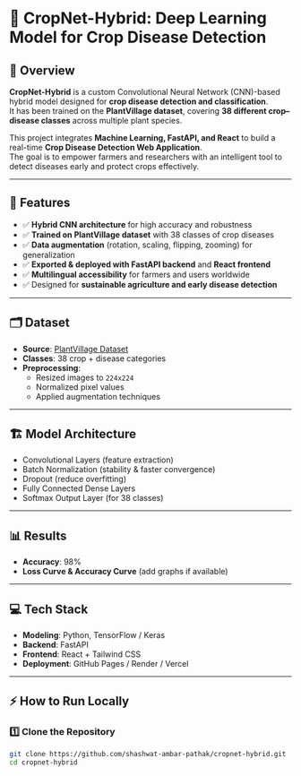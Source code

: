 # 🌱 CropNet-Hybrid: Deep Learning Model for Crop Disease Detection

## 📌 Overview
**CropNet-Hybrid** is a custom Convolutional Neural Network (CNN)-based hybrid model designed for **crop disease detection and classification**.  
It has been trained on the **PlantVillage dataset**, covering **38 different crop–disease classes** across multiple plant species.  

This project integrates **Machine Learning, FastAPI, and React** to build a real-time **Crop Disease Detection Web Application**.  
The goal is to empower farmers and researchers with an intelligent tool to detect diseases early and protect crops effectively.  

---

## 🚀 Features
- ✅ **Hybrid CNN architecture** for high accuracy and robustness  
- ✅ **Trained on PlantVillage dataset** with 38 classes of crop diseases  
- ✅ **Data augmentation** (rotation, scaling, flipping, zooming) for generalization  
- ✅ **Exported & deployed with FastAPI backend** and **React frontend**  
- ✅ **Multilingual accessibility** for farmers and users worldwide  
- ✅ Designed for **sustainable agriculture and early disease detection**  

---

## 🗂️ Dataset
- **Source**: [PlantVillage Dataset](https://www.kaggle.com/datasets/emmarex/plantdisease)  
- **Classes**: 38 crop + disease categories  
- **Preprocessing**:  
  - Resized images to `224x224`  
  - Normalized pixel values  
  - Applied augmentation techniques  

---

## 🏗️ Model Architecture
- Convolutional Layers (feature extraction)  
- Batch Normalization (stability & faster convergence)  
- Dropout (reduce overfitting)  
- Fully Connected Dense Layers  
- Softmax Output Layer (for 38 classes)  

---

## 📊 Results
- **Accuracy**: 98% 
- **Loss Curve & Accuracy Curve** (add graphs if available)  

---

## 💻 Tech Stack
- **Modeling**: Python, TensorFlow / Keras  
- **Backend**: FastAPI  
- **Frontend**: React + Tailwind CSS  
- **Deployment**: GitHub Pages / Render / Vercel  

---

## ⚡ How to Run Locally
### 1️⃣ Clone the Repository
```bash
git clone https://github.com/shashwat-ambar-pathak/cropnet-hybrid.git
cd cropnet-hybrid





